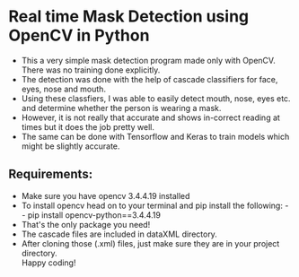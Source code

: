 # Real time Mask Detection using OpenCV in Python
- This a very simple mask detection program made only with OpenCV. There was no training done explicitly. 
- The detection was done with the help of cascade classifiers for face, eyes, nose and mouth.
- Using these classfiers, I was able to easily detect mouth, nose, eyes etc. and determine whether the person is wearing a mask.
- However, it is not really that accurate and shows in-correct reading at times but it does the job pretty well.
- The same can be done with Tensorflow and Keras to train models which might be slightly accurate.
 ## Requirements:
 - Make sure you have opencv 3.4.4.19 installed
 - To install opencv head on to your terminal and pip install the following:
 --  pip install opencv-python==3.4.4.19
 - That's the only package you need!
 - The cascade files are included in dataXML directory. 
 - After cloning those (.xml) files, just make sure they are in your project directory.\
Happy coding!
